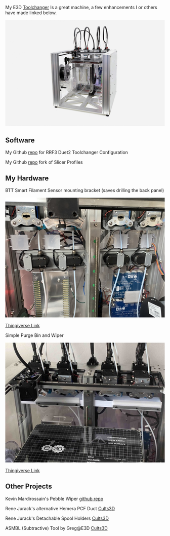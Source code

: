 My E3D [Toolchanger](https://e3d-online.com/products/toolchanger-hemera-bundle) Is a great machine, a few enhancements I or others have made linked below.

![Toolchanger](../img/The-E3D-Motion-System-and-ToolChanger.-Photo-via-E3D.-scaled.jpg)


## Software

My Github [repo](https://github.com/WayneStallwood/3d-e3d-toolchanger-rrf3) for RRF3 Duet2 Toolchanger Configuration

My Github [repo](https://github.com/WayneStallwood/Slicer-Profiles) fork of Slicer Profiles

## My Hardware

BTT Smart Filament Sensor mounting bracket (saves drilling the back panel)

![Bracket](../img/btt_bracket.jpg)

[Thingiverse Link](https://www.thingiverse.com/thing:5919842)


Simple Purge Bin and Wiper

![Purge Bin](../img/purge_bucket.jpg)

[Thingiverse Link](https://www.thingiverse.com/thing:5357912)


## Other Projects

Kevin Mardirossain's Pebble Wiper [github repo](https://github.com/KevinMar1/Pebble_Wiper)

Rene Jurack's alternative Hemera PCF Duct [Cults3D](https://cults3d.com/en/3d-model/tool/well-engineered-hemera-fan-duct)

Rene Jurack's Detachable Spool Holders [Cults3D](https://cults3d.com/en/3d-model/tool/e3d-s-toolchanger-detachable-spool-holder)

ASMBL (Subtractive) Tool by Greg@E3D [Cults3D](https://cults3d.com/en/3d-model/tool/e3d-s-toolchanger-asmbl-subtractive-tool)